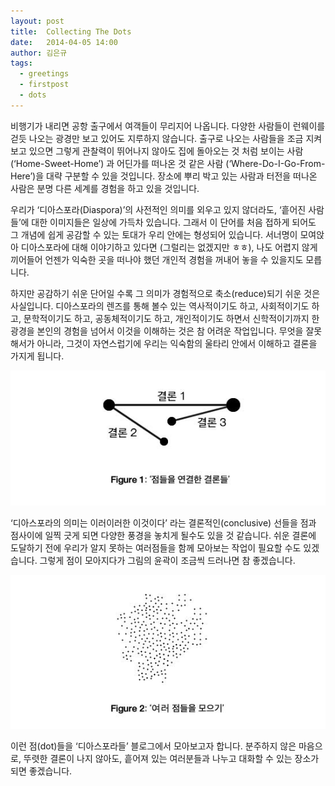 ```yaml
---
layout: post
title:  Collecting The Dots
date:   2014-04-05 14:00
author: 김은규
tags:
  - greetings
  - firstpost
  - dots
---
```


비행기가 내리면 공항 출구에서 여객들이 무리지어 나옵니다. 다양한 사람들이 런웨이를 걷듯 나오는 광경만 보고 있어도 지루하지 않습니다. 출구로 나오는 사람들을 조금 지켜보고 있으면 그렇게 관찰력이 뛰어나지 않아도 집에 돌아오는 것 처럼 보이는 사람 (‘Home-Sweet-Home’) 과 어딘가를 떠나온 것 같은 사람 (‘Where-Do-I-Go-From-Here’)을 대략 구분할 수 있을 것입니다. 장소에 뿌리 박고 있는 사람과 터전을 떠나온 사람은 분명 다른 세계를 경험을 하고 있을 것입니다.

우리가 ‘디아스포라(Diaspora)’의 사전적인 의미를 외우고 있지 않더라도, ‘흩어진 사람들’에 대한 이미지들은 일상에 가득차 있습니다. 그래서 이 단어를 처음 접하게 되어도 그 개념에 쉽게 공감할 수 있는 토대가 우리 안에는 형성되어 있습니다. 서너명이 모여앉아 디아스포라에 대해 이야기하고 있다면 (그럴리는 없겠지만 ㅎㅎ), 나도 어렵지 않게 끼어들어 언젠가 익숙한 곳을 떠나야 했던 개인적 경험을 꺼내어 놓을 수 있을지도 모릅니다.

하지만 공감하기 쉬운 단어일 수록 그 의미가 경험적으로 축소(reduce)되기 쉬운 것은 사실입니다. 디아스포라의 렌즈를 통해 볼수 있는 역사적이기도 하고, 사회적이기도 하고, 문학적이기도 하고, 공동체적이기도 하고, 개인적이기도 하면서 신학적이기까지 한 광경을 본인의 경험을 넘어서 이것을 이해하는 것은 참 어려운 작업입니다. 무엇을 잘못해서가 아니라, 그것이 자연스럽기에 우리는 익숙함의 울타리 안에서 이해하고 결론을 가지게 됩니다.

![Conclusive](/img/conclusive.jpg)

‘디아스포라의 의미는 이러이러한 이것이다’ 라는 결론적인(conclusive) 선들을 점과 점사이에 일찍 긋게 되면 다양한 풍경을 놓치게 될수도 있을 것 같습니다. 쉬운 결론에 도달하기 전에 우리가 알지 못하는 여러점들을 함께 모아보는 작업이 필요할 수도 있겠습니다. 그렇게 점이 모아지다가 그림의 윤곽이 조금씩 드러나면 참 좋겠습니다.

![Collective](/img/collective.jpg)

이런 점(dot)들을 ‘디아스포라들’ 블로그에서 모아보고자 합니다. 분주하지 않은 마음으로, 뚜렷한 결론이 나지 않아도, 흩어져 있는 여러분들과 나누고 대화할 수 있는 장소가 되면 좋겠습니다.

